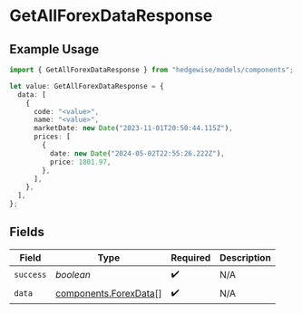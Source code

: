 # GetAllForexDataResponse

## Example Usage

```typescript
import { GetAllForexDataResponse } from "hedgewise/models/components";

let value: GetAllForexDataResponse = {
  data: [
    {
      code: "<value>",
      name: "<value>",
      marketDate: new Date("2023-11-01T20:50:44.115Z"),
      prices: [
        {
          date: new Date("2024-05-02T22:55:26.222Z"),
          price: 1801.97,
        },
      ],
    },
  ],
};
```

## Fields

| Field                                                          | Type                                                           | Required                                                       | Description                                                    |
| -------------------------------------------------------------- | -------------------------------------------------------------- | -------------------------------------------------------------- | -------------------------------------------------------------- |
| `success`                                                      | *boolean*                                                      | :heavy_check_mark:                                             | N/A                                                            |
| `data`                                                         | [components.ForexData](../../models/components/forexdata.md)[] | :heavy_check_mark:                                             | N/A                                                            |